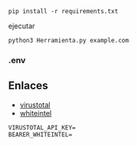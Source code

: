 


```
pip install -r requirements.txt
```


ejecutar
```
python3 Herramienta.py example.com
```


### .env
## Enlaces

- [virustotal](https://www.virustotal.com/gui/home/upload)
- [whiteintel](https://whiteintel.io/login)

```
VIRUSTOTAL_API_KEY=
BEARER_WHITEINTEL=
```